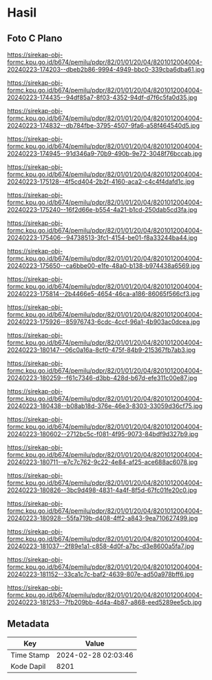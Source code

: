 # Hasil

## Foto C Plano

https://sirekap-obj-formc.kpu.go.id/b674/pemilu/pdpr/82/01/01/20/04/8201012004004-20240223-174203--dbeb2b86-9994-4949-bbc0-339cba6dba61.jpg

https://sirekap-obj-formc.kpu.go.id/b674/pemilu/pdpr/82/01/01/20/04/8201012004004-20240223-174435--94df85a7-8f03-4352-94df-d7f6c5fa0d35.jpg

https://sirekap-obj-formc.kpu.go.id/b674/pemilu/pdpr/82/01/01/20/04/8201012004004-20240223-174832--db784fbe-3795-4507-9fa6-a58f464540d5.jpg

https://sirekap-obj-formc.kpu.go.id/b674/pemilu/pdpr/82/01/01/20/04/8201012004004-20240223-174945--91d346a9-70b9-490b-9e72-3048f76bccab.jpg

https://sirekap-obj-formc.kpu.go.id/b674/pemilu/pdpr/82/01/01/20/04/8201012004004-20240223-175128--4f5cd404-2b2f-4160-aca2-c4c4f4dafd1c.jpg

https://sirekap-obj-formc.kpu.go.id/b674/pemilu/pdpr/82/01/01/20/04/8201012004004-20240223-175240--16f2d66e-b554-4a21-b1cd-250dab5cd3fa.jpg

https://sirekap-obj-formc.kpu.go.id/b674/pemilu/pdpr/82/01/01/20/04/8201012004004-20240223-175406--94738513-3fc1-4154-be01-f8a33244ba44.jpg

https://sirekap-obj-formc.kpu.go.id/b674/pemilu/pdpr/82/01/01/20/04/8201012004004-20240223-175650--ca6bbe00-e1fe-48a0-b138-b974438a6569.jpg

https://sirekap-obj-formc.kpu.go.id/b674/pemilu/pdpr/82/01/01/20/04/8201012004004-20240223-175814--2b4466e5-4654-46ca-a186-86065f566cf3.jpg

https://sirekap-obj-formc.kpu.go.id/b674/pemilu/pdpr/82/01/01/20/04/8201012004004-20240223-175926--85976743-6cdc-4ccf-96a1-4b903ac0dcea.jpg

https://sirekap-obj-formc.kpu.go.id/b674/pemilu/pdpr/82/01/01/20/04/8201012004004-20240223-180147--06c0a16a-8cf0-475f-84b9-215367fb7ab3.jpg

https://sirekap-obj-formc.kpu.go.id/b674/pemilu/pdpr/82/01/01/20/04/8201012004004-20240223-180259--f61c7346-d3bb-428d-b67d-efe311c00e87.jpg

https://sirekap-obj-formc.kpu.go.id/b674/pemilu/pdpr/82/01/01/20/04/8201012004004-20240223-180438--b08ab18d-376e-46e3-8303-33059d36cf75.jpg

https://sirekap-obj-formc.kpu.go.id/b674/pemilu/pdpr/82/01/01/20/04/8201012004004-20240223-180602--2712bc5c-f081-4f95-9073-84bdf9d327b9.jpg

https://sirekap-obj-formc.kpu.go.id/b674/pemilu/pdpr/82/01/01/20/04/8201012004004-20240223-180711--e7c7c762-9c22-4e84-af25-ace688ac6078.jpg

https://sirekap-obj-formc.kpu.go.id/b674/pemilu/pdpr/82/01/01/20/04/8201012004004-20240223-180826--3bc9d498-4831-4a4f-8f5d-67fc01fe20c0.jpg

https://sirekap-obj-formc.kpu.go.id/b674/pemilu/pdpr/82/01/01/20/04/8201012004004-20240223-180928--55fa719b-d408-4ff2-a843-9ea710627499.jpg

https://sirekap-obj-formc.kpu.go.id/b674/pemilu/pdpr/82/01/01/20/04/8201012004004-20240223-181037--2f89e1a1-c858-4d0f-a7bc-d3e8600a5fa7.jpg

https://sirekap-obj-formc.kpu.go.id/b674/pemilu/pdpr/82/01/01/20/04/8201012004004-20240223-181152--33ca1c7c-baf2-4639-807e-ad50a978bff6.jpg

https://sirekap-obj-formc.kpu.go.id/b674/pemilu/pdpr/82/01/01/20/04/8201012004004-20240223-181253--7fb209bb-4d4a-4b87-a868-eed5289ee5cb.jpg


## Metadata

| Key        | Value               |
| ---------- | ------------------- |
| Time Stamp | 2024-02-28 02:03:46 |
| Kode Dapil | 8201                |




